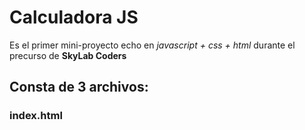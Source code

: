# Calculadora JS

Es el primer mini-proyecto echo en *javascript + css + html* durante el precurso de **SkyLab Coders**

## Consta de 3 archivos:
### index.html 
